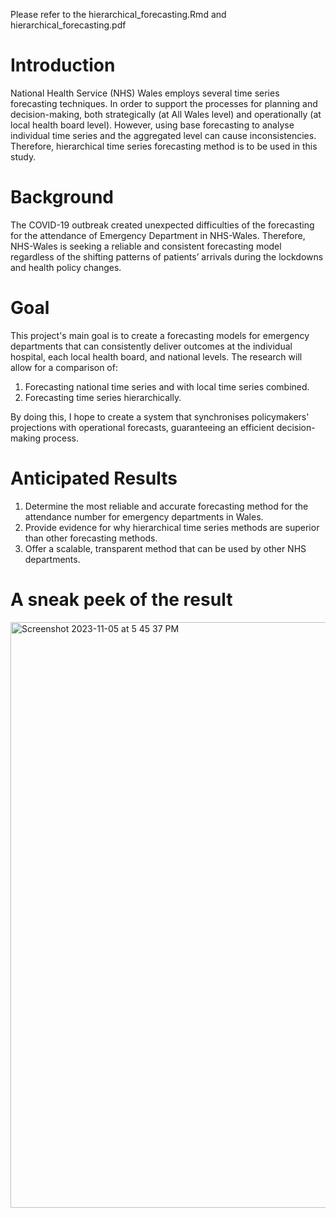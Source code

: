 Please refer to the hierarchical_forecasting.Rmd and hierarchical_forecasting.pdf

# Introduction

National Health Service (NHS) Wales employs several time series forecasting techniques. In order to support the processes for planning and decision-making, both strategically (at All Wales level) and operationally (at local health board level). However, using base forecasting to analyse individual time series and the aggregated level can cause inconsistencies. Therefore, hierarchical time series forecasting method is to be used in this study. 

# Background

The COVID-19 outbreak created unexpected difficulties of the forecasting for the attendance of Emergency Department in NHS-Wales. Therefore, NHS-Wales is seeking a reliable and consistent forecasting model regardless of the shifting patterns of patients’ arrivals during the lockdowns and health policy changes. 

# Goal

This project's main goal is to create a forecasting models for emergency departments that can consistently deliver outcomes at the individual hospital, each local health board, and national levels. The research will allow for a comparison of:

1. Forecasting national time series and with local time series combined.
2. Forecasting time series hierarchically.

By doing this, I hope to create a system that synchronises policymakers' projections with operational forecasts, guaranteeing an efficient decision-making process.

# Anticipated Results


1. Determine the most reliable and accurate forecasting method for the attendance number for emergency departments in Wales.
2. Provide evidence for why hierarchical time series methods are superior than other forecasting methods.
3. Offer a scalable, transparent method that can be used by other NHS departments.

# A sneak peek of the result
<img width="937" alt="Screenshot 2023-11-05 at 5 45 37 PM" src="https://github.com/JaniceHsinHSU/NHS_forecast/assets/80805593/1af5f2ff-6657-4301-acb3-85b1083c9037">
